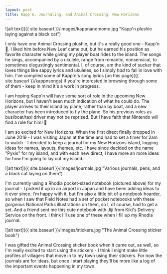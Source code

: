 ```yaml
---
layout: post
title: Kapp'n, Journaling, and Animal Crossing: New Horizons
---
```


![alt text]({{ site.baseurl }}/images/kappnandmomo.jpg "Kapp'n plushie laying against a black cat")

I only have one Animal Crossing plushie, but it's a really good one - Kapp'n 💚. I liked him before New Leaf came out, but he earned his position as favorite character while giving my player boat rides to the island. The songs he sings, accompanied by a ukulele, range from romantic, nonsensical, to sometimes disgustingly sentimental. I, of course, am the kind of sucker that loves things like sappy lyrics and ukuleles, so I simply *had* to fall in love with him. I've compiled some of Kapp'n's song lyrics [on this page]({{ site.baseurl }}/kappnsongs) if you're interested in browsing through some of them - keep in mind it's a work in progress. 

I am hoping Kapp'n will have some sort of role in the upcoming New Horizons, but I haven't seen much indication of what he could do. The player arrives to their island by plane, rather than by boat, and a new character has been introduced to fly the plane. So his previous roles as bus/boat/taxi driver may not be reprised. But I have faith that Nintendo will find a role for him! 🤞

I am so excited for New Horizons. When the first direct finally dropped in June 2019 - I was visiting Japan at the time and had to set a timer for 2am to watch - I decided to keep a journal for my New Horizons island, logging ideas for names, layouts, themes, etc. I have since decided on the name "Pyxis" for my island, and with each new direct, I have more an more ideas for how I'm going to lay out my island.

![alt text]({{ site.baseurl }}/images/journals.jpg "Various journals, pens, and a black cat laying on them")

I'm currently using a Rhodia pocket-sized notebook (pictured above) for my journal - I picked it up in an airport in Japan and have been adding ideas to it ever since. I'm happy with it, but I'm also a little bit of a notebook hoarder, so when I saw that Field Notes had a set of pocket notebooks with these *gorgeous* National Parks illustrations on them, so I, of course, had to get a set. And a friend sent me this cute notebook with Jiji from Kiki's Delivery Service on the front. I think I'll use one of these when I fill up my Rhodia journal. 

![alt text]({{ site.baseurl }}/images/stickers.jpg "The Animal Crossing sticker book")

I was gifted the Animal Crossing sticker book when it came out, as well, so I'm really excited to start using the stickers - I think I might make little profiles of villagers that move in to my town using their stickers. For now the journals are for ideas, but once I start playing they'll be more like a log of the important events happening in my town.
